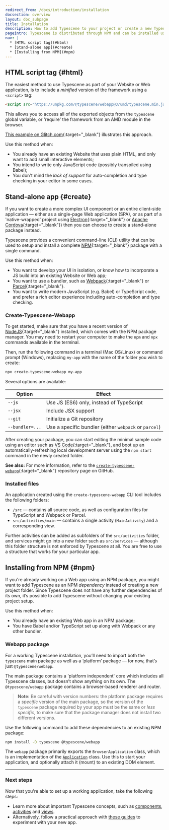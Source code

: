 ```yaml
---
redirect_from: /docs/introduction/installation
docsection: overview
layout: doc_subpage
title: Installation
description: How to add Typescene to your project or create a new Typescene project
pageintro: Typescene is distributed through NPM and can be installed using a single command, or added to an existing Web application.
nav: |
  * [HTML script tag](#html)
  * [Stand-alone app](#create)
  * [Installing from NPM](#npm)
---
```


## HTML script tag {#html}

The easiest method to use Typescene as part of your Website or Web application, is to include a *minified* version of the framework using a `<script>` tag:

```html
<script src="https://unpkg.com/@typescene/webapp@3/umd/typescene.min.js"></script>
```

This allows you to access all of the exported objects from the `typescene` global variable, or 'require' the framework from an AMD module in the browser.

[This example on Glitch.com](https://glitch.com/edit/#!/typescene-umd-jsx-simple){:target="_blank"} illustrates this approach.

Use this method when:

* You already have an existing Website that uses plain HTML, and only want to add small interactive elements;
* You intend to write only JavaScript code (possibly transpiled using Babel);
* You don't mind the *lack of support* for auto-completion and type checking in your editor in some cases.

## Stand-alone app {#create}

If you want to create a more complex UI component or an entire client-side application — either as a single-page Web application (SPA), or as part of a 'native-wrapped' project using [Electron](https://electronjs.org/){:target="_blank"} or [Apache Cordova](https://cordova.apache.org/){:target="_blank"}) then you can choose to create a stand-alone package instead.

Typescene provides a convenient command-line (CLI) utility that can be used to setup and install a complete [NPM](https://www.npmjs.com/){:target="_blank"} package with a single command.

Use this method when:

* You want to develop your UI in isolation, or know how to incorporate a JS build into an existing Website or Web app;
* You want to use a bundler, such as [Webpack](https://webpack.js.org/){:target="_blank"} or [Parcel](https://parceljs.org/){:target="_blank"}.
* You want to write modern JavaScript (e.g. Babel) or TypeScript code, and prefer a rich editor experience including auto-completion and type checking.

### Create-Typescene-Webapp

To get started, make sure that you have a recent version of [NodeJS](https://nodejs.org){:target="_blank"} installed, which comes with the NPM package manager. You may need to restart your computer to make the `npm` and `npx` commands available in the terminal.

Then, run the following command in a terminal (Mac OS/Linux) or command prompt (Windows), replacing `my-app` with the name of the folder you wish to create:

```bash
npx create-typescene-webapp my-app
```

Several options are available:

| Option          | Effect                                      |
| --------------- | ------------------------------------------- |
| `--js`          | Use JS (ES6) only, instead of TypeScript |
| `--jsx`         | Include JSX support |
| `--git`         | Initialize a Git repository |
| `--bundler=...` | Use a specific bundler (either `webpack` or `parcel`) |

After creating your package, you can start editing the minimal sample code using an editor such as [VS Code](https://code.visualstudio.com/){:target="_blank"}, and boot up an automatically-refreshing local development server using the `npm start` command in the newly created folder.

**See also:** For more information, refer to the [`create-typescene-webapp`](https://github.com/typescene/create-typescene-webapp){:target="_blank"} repository page on GitHub.

### Installed files

An application created using the `create-typescene-webapp` CLI tool includes the following folders:

* `/src` — contains all source code, as well as configuration files for TypeScript and Webpack or Parcel.
* `src/activities/main` — contains a single activity (`MainActivity`) and a corresponding view.

Further activities can be added as subfolders of the `src/activities` folder, and services might go into a new folder such as `src/services` — although this folder structure is not enforced by Typescene at all. You are free to use a structure that works for your particular app.

## Installing from NPM {#npm}

If you're already working on a Web app using an NPM package, you might want to add Typescene as an NPM *dependency* instead of creating a new project folder. Since Typescene does not have any further dependencies of its own, it’s possible to add Typescene without changing your existing project setup.

Use this method when:

* You already have an existing Web app in an NPM package;
* You have Babel and/or TypeScript set up along with Webpack or any other bundler.

### Webapp package

For a working Typescene installation, you’ll need to import both the `typescene` main package as well as a ‘platform’ package — for now, that’s just `@typescene/webapp`.

The main package contains a 'platform independent' core which includes all Typescene classes, but doesn’t show anything on its own. The `@typescene/webapp` package contains a browser-based renderer and router.

> **Note:** Be careful with version numbers: the platform package requires a _specific_ version of the main package, so the version of the `typescene` package required by your app must be the same or _less specific_, to make sure that the package manager does not install two different versions.

Use the following command to add these dependencies to an existing NPM package:

```bash
npm install -D typescene @typescene/webapp
```

The `webapp` package primarily exports the `BrowserApplication` class, which is an implementation of the [`Application`](/docs/ref/Application) class. Use this to start your application, and optionally attach it (mount) to an existing DOM element.

---

### Next steps

Now that you're able to set up a working application, take the following steps:

* Learn more about important Typescene concepts, such as [components](/docs/concepts/components), [activities](/docs/concepts/activities) and [views](/docs/concepts/views).
* Alternatively, follow a practical approach with [these guides](/docs/guides/ui) to experiment with your new app.

